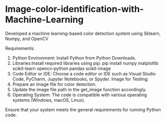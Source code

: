 # Image-color-identification-with-Machine-Learning
Developed a machine learning-based color detection system using Sklearn, Numpy, and OpenCV


Requirements:

1. Python Environment: Install Python from Python Downloads.
2. Libraries:Install required libraries using pip: pip install numpy matplotlib scikit-learn opencv-python pandas scikit-image
3. Code Editor or IDE: Choose a code editor or IDE such as Visual Studio Code, PyCharm, Jupyter Notebooks, or Spyder.
Image for Testing:
4. Prepare an image file for color detection.
5. Update the image file path in the get_image function accordingly.
6. Operating System: The code is compatible with various operating systems (Windows, macOS, Linux).
   
Ensure that your system meets the general requirements for running Python code.






